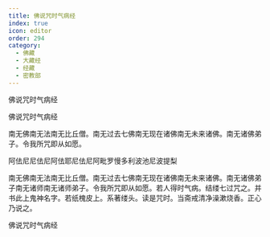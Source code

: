 ```yaml
---
title: 佛说咒时气病经
index: true
icon: editor
order: 294
category:
  - 佛藏
  - 大藏经
  - 经藏
  - 密教部
---
```


  佛说咒时气病经  

佛说咒时气病经  

南无佛南无法南无比丘僧。南无过去七佛南无现在诸佛南无未来诸佛。南无诸佛弟子。令我所咒即从如愿。  

阿佉尼尼佉尼阿佉耶尼佉尼阿毗罗慢多利波池尼波提梨  

南无佛南无法南无比丘僧。南无过去七佛南无现在诸佛南无未来诸佛。南无诸佛弟子南无诸师南无诸师弟子。令我所咒即从如愿。若人得时气病。结缕七过咒之。并书此上鬼神名字。若纸槐皮上。系著缕头。读是咒时。当斋戒清净澡漱烧香。正心乃说之。  

佛说咒时气病经  
